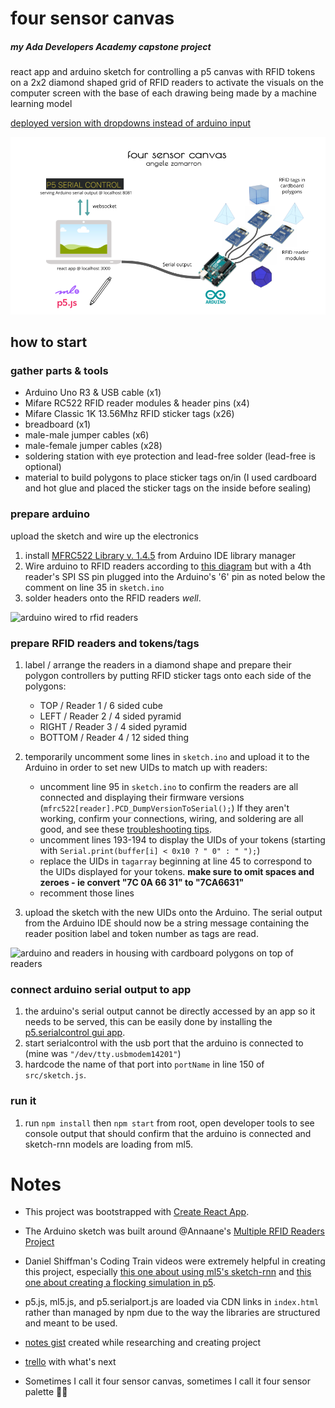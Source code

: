 # four sensor canvas
##### my Ada Developers Academy capstone project

react app and arduino sketch for controlling a p5 canvas with RFID tokens on a 2x2 diamond shaped grid of RFID readers to activate the visuals on the computer screen with the base of each drawing being made by a machine learning model

[deployed version with dropdowns instead of arduino input](https://four-sensor-palette.herokuapp.com/)

![four sensor canvas diagram - arduino and peripherials connected to laptop, serial output connected to react app via websocket](https://github.com/geli-gel/four-sensor-canvas/blob/master/high_level_diagram.png?raw=true "four sensor canvas diagram")


## how to start

### gather parts & tools
- Arduino Uno R3 & USB cable (x1)
- Mifare RC522 RFID reader modules & header pins (x4)
- Mifare Classic 1K 13.56Mhz RFID sticker tags (x26)
- breadboard (x1)
- male-male jumper cables (x6)
- male-female jumper cables (x28)
- soldering station with eye protection and lead-free solder (lead-free is optional)
- material to build polygons to place sticker tags on/in (I used cardboard and hot glue and placed the sticker tags on the inside before sealing)

### prepare arduino
upload the sketch and wire up the electronics
1. install [MFRC522 Library v. 1.4.5](https://github.com/miguelbalboa/rfid) from Arduino IDE library manager
1. Wire arduino to RFID readers according to [this diagram](https://raw.githubusercontent.com/Annaane/MultiRfid/master/Wiring.jpg "Annaane's Wiring Image") but with a 4th reader's SPI SS pin plugged into the Arduino's '6' pin as noted below the comment on line 35 in `sketch.ino`
1. solder headers onto the RFID readers *well*.

![arduino wired to rfid readers](https://i.imgur.com/mkg3WZsm.jpg?1 "arduino wired to rfid readers")

### prepare RFID readers and tokens/tags
1. label / arrange the readers in a diamond shape and prepare their polygon controllers by putting RFID sticker tags onto each side of the polygons:
    - TOP / Reader 1 / 6 sided cube
    - LEFT / Reader 2 / 4 sided pyramid
    - RIGHT / Reader 3 / 4 sided pyramid
    - BOTTOM / Reader 4 / 12 sided thing

1. temporarily uncomment some lines in `sketch.ino` and upload it to the Arduino in order to set new UIDs to match up with readers:
    - uncomment line 95 in `sketch.ino` to confirm the readers are all connected and displaying their firmware versions (`mfrc522[reader].PCD_DumpVersionToSerial();`) If they aren't working, confirm your connections, wiring, and soldering are all good, and see these [troubleshooting tips](https://github.com/miguelbalboa/rfid#troubleshooting). 
    - uncomment lines 193-194 to display the UIDs of your tokens (starting with `Serial.print(buffer[i] < 0x10 ? " 0" : " ");`)
    - replace the UIDs in `tagarray` beginning at line 45 to correspond to the UIDs displayed for your tokens. **make sure to omit spaces and zeroes - ie convert "7C 0A 66 31" to "7CA6631"**
    - recomment those lines
1. upload the sketch with the new UIDs onto the Arduino. The serial output from the Arduino IDE should now be a string message containing the reader position label and token number as tags are read.

![arduino and readers in housing with cardboard polygons on top of readers](https://i.imgur.com/4xjaxyWm.jpg?1 "shoddy housing and cardboard polygons")

### connect arduino serial output to app 
1. the arduino's serial output cannot be directly accessed by an app so it needs to be served, this can be easily done by installing the [p5.serialcontrol gui app](https://github.com/p5-serial/p5.serialcontrol/releases/tag/0.1.2).
1. start serialcontrol with the usb port that the arduino is connected to (mine was `"/dev/tty.usbmodem14201"`)
1. hardcode the name of that port into `portName` in line 150 of `src/sketch.js`.

### run it
1. run `npm install` then `npm start` from root, open developer tools to see console output that should confirm that the arduino is connected and sketch-rnn models are loading from ml5.


# Notes

- This project was bootstrapped with [Create React App](https://github.com/facebook/create-react-app).

- The Arduino sketch was built around @Annaane's [Multiple RFID Readers Project](https://github.com/Annaane/MultiRfid)

- Daniel Shiffman's Coding Train videos were extremely helpful in creating this project, especially [this one about using ml5's sketch-rnn](https://www.youtube.com/watch?v=pdaNttb7Mr8) and [this one about creating a flocking simulation in p5](https://www.youtube.com/watch?v=mhjuuHl6qHM).

- p5.js, ml5.js, and p5.serialport.js are loaded via CDN links in `index.html` rather than managed by npm due to the way the libraries are structured and meant to be used.

- [notes gist](https://gist.github.com/geli-gel/bea2e1dedba971a00dd7c095297b6b80) created while researching and creating project

- [trello](https://trello.com/b/NLbrXQg4) with what's next

- Sometimes I call it four sensor canvas, sometimes I call it four sensor palette 🤷🏽



